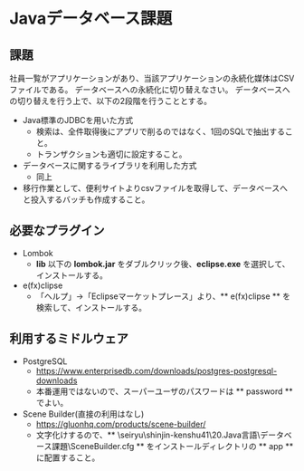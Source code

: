 # Javaデータベース課題

## 課題
社員一覧がアプリケーションがあり、当該アプリケーションの永続化媒体はCSVファイルである。
データベースへの永続化に切り替えなさい。
データベースへの切り替えを行う上で、以下の2段階を行うこととする。

* Java標準のJDBCを用いた方式
    * 検索は、全件取得後にアプリで削るのではなく、1回のSQLで抽出すること。
    * トランザクションも適切に設定すること。
* データベースに関するライブラリを利用した方式
    * 同上
* 移行作業として、便利サイトよりcsvファイルを取得して、データベースへと投入するバッチも作成すること。

## 必要なプラグイン
* Lombok
    * **lib** 以下の **lombok.jar** をダブルクリック後、**eclipse.exe** を選択して、インストールする。
* e(fx)clipse
    * 「ヘルプ」→「Eclipseマーケットプレース」より、** e(fx)clipse ** を検索して、インストールする。

## 利用するミドルウェア
* PostgreSQL
    * https://www.enterprisedb.com/downloads/postgres-postgresql-downloads
    * 本番運用ではないので、スーパーユーザのパスワードは ** password ** でよい。
* Scene Builder(直接の利用はなし)
    * https://gluonhq.com/products/scene-builder/
    * 文字化けするので、** \\seiryu\shinjin-kenshu41\20.Java言語\データベース課題\SceneBuilder.cfg ** をインストールディレクトリの ** app ** に配置すること。
